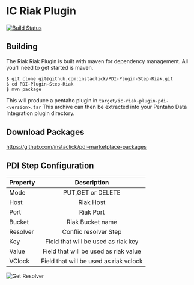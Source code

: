 IC Riak Plugin
==============

[![Build Status](https://travis-ci.org/instaclick/PDI-Plugin-Step-Riak.svg?branch=master)](https://travis-ci.org/instaclick/PDI-Plugin-Step-Riak)

Building
--------
The Riak Riak Plugin is built with maven for dependency management.
All you'll need to get started is maven.

    $ git clone git@github.com:instaclick/PDI-Plugin-Step-Riak.git
    $ cd PDI-Plugin-Step-Riak
    $ mvn package


This will produce a pentaho plugin in ``target/ic-riak-plugin-pdi-<version>.tar``
This archive can then be extracted into your Pentaho Data Integration plugin directory.

Download Packages
-----------------
https://github.com/instaclick/pdi-marketplace-packages

PDI Step Configuration
-----------------------

| Property              | Description                                                                   |
| ----------------------|:-----------------------------------------------------------------------------:|
| Mode                  | PUT,GET or DELETE                                                             |
| Host                  | Riak Host                                                                     |
| Port                  | Riak Port                                                                     |
| Bucket                | Riak Bucket name                                                              |
| Resolver              | Conflic resolver Step                                                         |
| Key                   | Field that will be used as riak key                                           |
| Value                 | Field that will be used as riak value                                         |
| VClock                | Field that will be used as riak vclock                                        |

![Get Resolver](http://s28.postimg.org/r2970e2kt/riak_get_resolver.png)
